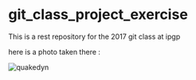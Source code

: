 # git_class_project_exercise

This is a rest repository for the 2017 git class at ipgp

here is a photo taken there :


![quakedyn](http://english.itpcas.cas.cn/ns/ra/201011/W020101102385025823390.png)

